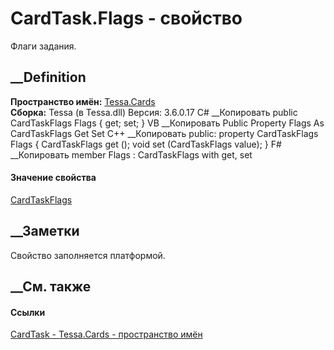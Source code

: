 # CardTask.Flags - свойство
Флаги задания.
## __Definition
 **Пространство имён:** [Tessa.Cards](N_Tessa_Cards.htm)  
 **Сборка:** Tessa (в Tessa.dll) Версия: 3.6.0.17
C# __Копировать
     public CardTaskFlags Flags { get; set; }
VB __Копировать
     Public Property Flags As CardTaskFlags
    	Get
    	Set
C++ __Копировать
     public:
    property CardTaskFlags Flags {
    	CardTaskFlags get ();
    	void set (CardTaskFlags value);
    }
F# __Копировать
     member Flags : CardTaskFlags with get, set
#### Значение свойства
[CardTaskFlags](T_Tessa_Cards_CardTaskFlags.htm)
##  __Заметки
Свойство заполняется платформой.
##  __См. также
#### Ссылки
[CardTask - ](T_Tessa_Cards_CardTask.htm)
[Tessa.Cards - пространство имён](N_Tessa_Cards.htm)
